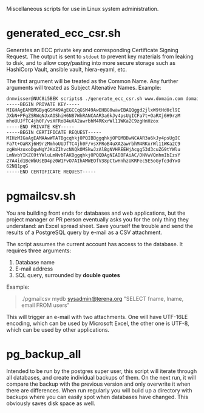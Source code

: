Miscellaneous scripts for use in Linux system administration.

# generated_ecc_csr.sh

Generates an ECC private key and corresponding Certificate Signing Request.
The output is sent to `stdout` to prevent key materials from leaking to disk,
and to allow copy/pasting into more secure storage such as HashiCorp Vault,
ansible vault, hiera-eyaml, etc.

The first argument will be treated as the Common Name.
Any further arguments will treated as Subject Altenative Names.
Example:

```bash
dnmvisser@NUC8i5BEK scripts$ ./generate_ecc_csr.sh www.domain.com domain.com
-----BEGIN PRIVATE KEY-----
MIGHAgEAMBMGByqGSM49AgEGCCqGSM49AwEHBG0wawIBAQQggd2jlxW9tHd0cl9I
JXbN+PFgZSRWqNJxAOShiH6N87WhRANCAAR3a6kJy4psUgICFa7t+OaRXj6H9rzM
mhoUUJfTC4jh0F/vsXFRoB4uXA2awrbhM4RKxrWl11WKa2C9zgHnHzox
-----END PRIVATE KEY-----
-----BEGIN CERTIFICATE REQUEST-----
MIHzMIGaAgEAMAAwWTATBgcqhkjOPQIBBggqhkjOPQMBBwNCAAR3a6kJy4psUgIC
Fa7t+OaRXj6H9rzMmhoUUJfTC4jh0F/vsXFRoB4uXA2awrbhM4RKxrWl11WKa2C9
zgHnHzoxoDgwNgYJKoZIhvcNAQkOMSkwJzAlBgNVHREEHjAcgg53d3cuZG9tYWlu
LmNvbYIKZG9tYWluLmNvbTAKBggqhkjOPQQDAgNIADBFAiAC/DNVwVQnhmIbIzsY
27A4id1BeWbUsED4pz0W1FvO7AIhAMWEOfV38pCtwHnhzUKRFec5E5oGyfe3dYxO
62NQ1pqG
-----END CERTIFICATE REQUEST-----
```

# pgmailcsv.sh

You are building front ends for databases and web applications, but the project manager or PR person eventually asks you for the only thing they understand: an Excel spread sheet.
Save yourself the trouble and send the results of a PostgreSQL query by e-mail as a CSV attachment.

The script assumes the current account has access to the database. It requires three arguments:

 1. Database name
 2. E-mail address
 3. SQL query, surrounded by **double quotes**

Example:

> ./pgmailcsv mydb sysadmin@terena.org "SELECT fname, lname, email FROM users"

This will trigger an e-mail with two attachments.
One will have UTF-16LE encoding, which can be used by Microsoft Excel, the other one is UTF-8, which can be used by other applications.

# pg_backup_all

Intended to be run by the postgres super user, this script will iterate through all databases, and create individual backups of them.
On the next run, it will compare the backup with the previous version and only overwrite it when there are differences.
When run regularly you will build up a directory with backups where you can easily spot when databases have changed.
This obviously saves disk space as well.
